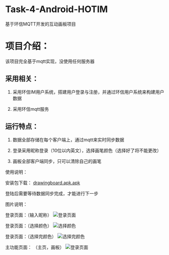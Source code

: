 # Task-4-Android-HOTIM
基于环信MQTT开发的互动画板项目

# 项目介绍：

该项目完全基于mqtt实现，没使用任何服务器

## 采用相关：

1. 采用环信IM用户系统，搭建用户登录与注册，并通过环信用户系统来构建用户数据

2. 采用环信mqtt服务

## 运行特点：

1. 数据全部存储在每个客户端上，通过mqtt来实时同步数据

2. 登录采用昵称登录（10位以内英文），选择画笔颜色（选择好了将不能更改）

3. 画板全部客户端同步，只可以清除自己的画笔


使用说明：

安装包下载：
[drawingboard.apk.apk](assets/drawingboard.apk.apk)

登陆后需要等待数据同步完成，才能进行下一步

图片说明：

登录页面：（输入昵称）
![登录页面](assets/drawingboard_login.jpg)

登录页面：（选择颜色）
![选择颜色](assets/drawingboard_select.jpg)

登录页面：（选择完颜色）
![选择完颜色](assets/drawingboard_login_2.jpg)

主功能页面： （主页，画板）
![登录页面](assets/drawingboard_huaban.jpg)

